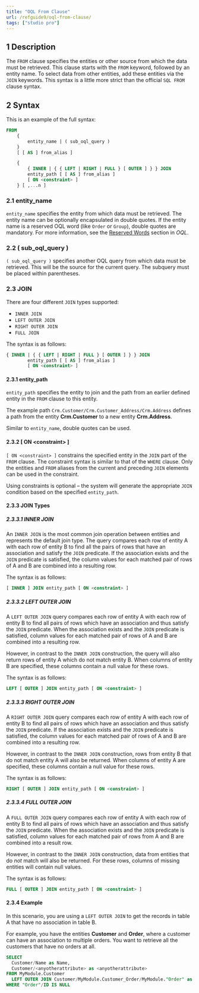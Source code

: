 ```yaml
---
title: "OQL From Clause"
url: /refguide9/oql-from-clause/
tags: ["studio pro"]
---
```


## 1 Description

The `FROM` clause specifies the entities or other source from which the data must be retrieved. This clause starts with the `FROM` keyword, followed by an entity name. To select data from other entities, add these entities via the `JOIN` keywords. This syntax is a little more strict than the official `SQL FROM` clause syntax.

## 2 Syntax

This is an example of the full syntax:

```sql
FROM
	{
		entity_name | ( sub_oql_query )
	}
	[ [ AS ] from_alias ]

	{
		{ INNER | { { LEFT | RIGHT | FULL } [ OUTER ] } } JOIN
		entity_path [ [ AS ] from_alias ]
		[ ON <constraint> ]
	} [ ,...n ]
```

### 2.1 entity_name

`entity_name` specifies the entity from which data must be retrieved. The entity name can be optionally encapsulated in double quotes. If the entity name is a reserved OQL word (like `Order` or `Group`), double quotes are mandatory. For more information, see the [Reserved Words](/refguide9/oql/#reserved-oql-words) section in *OQL*.

### 2.2 ( sub_oql_query )

`( sub_oql_query )` specifies another OQL query from which data must be retrieved. This will be the source for the current query. The subquery must be placed within parentheses.

### 2.3 JOIN

There are four different `JOIN` types supported:

* `INNER JOIN`
* `LEFT OUTER JOIN`
* `RIGHT OUTER JOIN`
* `FULL JOIN`

The syntax is as follows:

```sql
{ INNER | { { LEFT | RIGHT | FULL } [ OUTER ] } } JOIN
		entity_path [ [ AS ] from_alias ]
		[ ON <constraint> ]
```

#### 2.3.1 entity_path

`entity_path` specifies the entity to join and the path from an earlier defined entity in the `FROM` clause to this entity.

The example path `Crm.Customer/Crm.Customer_Address/Crm.Address` defines a path from the entity **Crm.Customer** to a new entity **Crm.Address**.

Similar to `entity_name`, double quotes can be used.

#### 2.3.2 \[ ON \<constraint\> \]

`[ ON <constraint> ]` constrains the specified entity in the `JOIN` part of the `FROM` clause. The constraint syntax is similar to that of the `WHERE` clause. Only the entities and `FROM` aliases from the current and preceding `JOIN` elements can be used in the constraint.

Using constraints is optional – the system will generate the appropriate `JOIN` condition based on the specified `entity_path`.

#### 2.3.3 JOIN Types

##### 2.3.3.1 INNER JOIN

An `INNER JOIN` is the most common join operation between entities and represents the default join type. The query compares each row of entity A with each row of entity B to find all the pairs of rows that have an association and satisfy the `JOIN` predicate. If the association exists and the `JOIN` predicate is satisfied, the column values for each matched pair of rows of A and B are combined into a resulting row.

The syntax is as follows:

```sql
[ INNER ] JOIN entity_path [ ON <constraint> ]
```

##### 2.3.3.2 LEFT OUTER JOIN

A `LEFT OUTER JOIN` query compares each row of entity A with each row of entity B to find all pairs of rows which have an association and thus satisfy the `JOIN` predicate. When the association exists and the `JOIN` predicate is satisfied, column values for each matched pair of rows of A and B are combined into a resulting row.

However, in contrast to the `INNER JOIN` construction, the query will also return rows of entity A which do not match entity B. When columns of entity B are specified, these columns contain a null value for these rows.

The syntax is as follows:

```sql
LEFT [ OUTER ] JOIN entity_path [ ON <constraint> ]
```

##### 2.3.3.3 RIGHT OUTER JOIN

A `RIGHT OUTER JOIN` query compares each row of entity A with each row of entity B to find all pairs of rows which have an association and thus satisfy the `JOIN` predicate. If the association exists and the `JOIN` predicate is satisfied, the column values for each matched pair of rows of A and B are combined into a resulting row.

However, in contrast to the `INNER JOIN` construction, rows from entity B that do not match entity A will also be returned. When columns of entity A are specified, these columns contain a null value for these rows.

The syntax is as follows:

```sql
RIGHT [ OUTER ] JOIN entity_path [ ON <constraint> ]
```

##### 2.3.3.4 FULL OUTER JOIN

A `FULL OUTER JOIN` query compares each row of entity A with each row of entity B to find all pairs of rows which have an association and thus satisfy the `JOIN` predicate. When the association exists and the `JOIN` predicate is satisfied, column values for each matched pair of rows from A and B are combined into a result row.

However, in contrast to the `INNER JOIN` construction, data from entities that do *not* match will also be returned. For these rows, columns of missing entities will contain null values.

The syntax is as follows:

```sql
FULL [ OUTER ] JOIN entity_path [ ON <constraint> ]
```

#### 2.3.4 Example

In this scenario, you are using a `LEFT OUTER JOIN` to get the records in table A that have no association in table B.

For example, you have the entities **Customer** and **Order**, where a customer can have an association to multiple orders. You want to retrieve all the customers that have no orders at all.

```sql
SELECT 
  Customer/Name as Name,
  Customer/<anyotherattribute> as <anyotherattribute>
FROM MyModule.Customer
  LEFT OUTER JOIN Customer/MyModule.Customer_Order/MyModule."Order" as "Order"
WHERE "Order"/ID IS NULL
```
